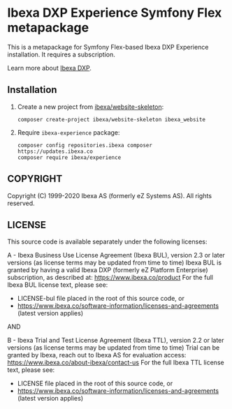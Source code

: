# Ibexa DXP Experience Symfony Flex metapackage

This is a metapackage for Symfony Flex-based Ibexa DXP Experience installation. 
It requires a subscription.

Learn more about [Ibexa DXP](https://www.ibexa.co/products).

## Installation

1. Create a new project from [ibexa/website-skeleton](https://github.com/ibexa/website-skeleton):
    ```
    composer create-project ibexa/website-skeleton ibexa_website
    ```
1. Require `ibexa-experience` package:
    ```
    composer config repositories.ibexa composer https://updates.ibexa.co
    composer require ibexa/experience
    ```

## COPYRIGHT
Copyright (C) 1999-2020 Ibexa AS (formerly eZ Systems AS). All rights reserved.

## LICENSE
This source code is available separately under the following licenses:

A - Ibexa Business Use License Agreement (Ibexa BUL),
version 2.3 or later versions (as license terms may be updated from time to time)
Ibexa BUL is granted by having a valid Ibexa DXP (formerly eZ Platform Enterprise) subscription,
as described at: https://www.ibexa.co/product
For the full Ibexa BUL license text, please see:
- LICENSE-bul file placed in the root of this source code, or
- https://www.ibexa.co/software-information/licenses-and-agreements (latest version applies)

AND

B - Ibexa Trial and Test License Agreement (Ibexa TTL),
version 2.2 or later versions (as license terms may be updated from time to time)
Trial can be granted by Ibexa, reach out to Ibexa AS for evaluation access: https://www.ibexa.co/about-ibexa/contact-us
For the full Ibexa TTL license text, please see:
- LICENSE file placed in the root of this source code, or
- https://www.ibexa.co/software-information/licenses-and-agreements (latest version applies)
